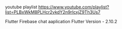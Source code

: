 youtube playlist
https://www.youtube.com/playlist?list=PLBxWkM8PLHcr2vkdY2n9rIcxjZ9Th3Us7

Flutter Firebase chat aaplication
Flutter Version - 2.10.2